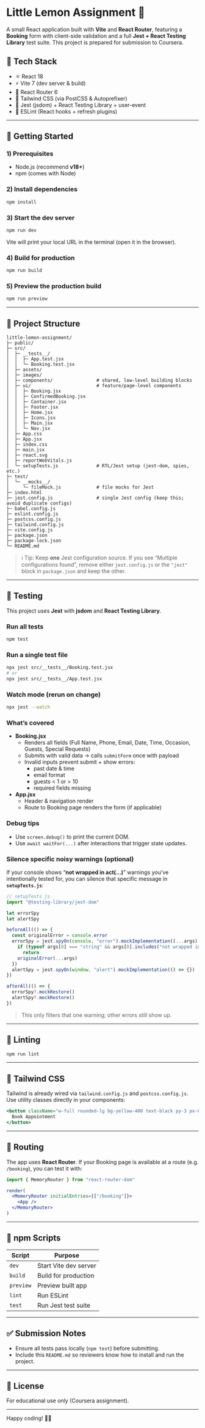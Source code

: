 # Little Lemon Assignment 🍋

A small React application built with **Vite** and **React Router**, featuring a **Booking** form with client-side validation and a full **Jest + React Testing Library** test suite. This project is prepared for submission to Coursera.

## 🔧 Tech Stack

- ⚛️ React 18
- ⚡ Vite 7 (dev server & build)
- 🧭 React Router 6
- 🎨 Tailwind CSS (via PostCSS & Autoprefixer)
- 🧪 Jest (jsdom) + React Testing Library + user-event
- 🧹 ESLint (React hooks + refresh plugins)

---

## 🚀 Getting Started

### 1) Prerequisites

- Node.js (recommend **v18+**)
- npm (comes with Node)

### 2) Install dependencies

```bash
npm install
```

### 3) Start the dev server

```bash
npm run dev
```

Vite will print your local URL in the terminal (open it in the browser).

### 4) Build for production

```bash
npm run build
```

### 5) Preview the production build

```bash
npm run preview
```

---

## 📁 Project Structure

```text
little-lemon-assignment/
├─ public/
├─ src/
│  ├─ __tests__/
│  │  ├─ App.test.jsx
│  │  └─ Booking.test.jsx
│  ├─ assets/
│  ├─ images/
│  ├─ components/                # shared, low-level building blocks
│  ├─ ui/                        # feature/page-level components
│  │  ├─ Booking.jsx
│  │  ├─ ConfirmedBooking.jsx
│  │  ├─ Container.jsx
│  │  ├─ Footer.jsx
│  │  ├─ Home.jsx
│  │  ├─ Icons.jsx
│  │  ├─ Main.jsx
│  │  └─ Nav.jsx
│  ├─ App.css
│  ├─ App.jsx
│  ├─ index.css
│  ├─ main.jsx
│  ├─ react.svg
│  ├─ reportWebVitals.js
│  └─ setupTests.js              # RTL/Jest setup (jest-dom, spies, etc.)
├─ test/
│  └─ __mocks__/
│     └─ fileMock.js             # file mocks for Jest
├─ index.html
├─ jest.config.js                # single Jest config (keep this; avoid duplicate configs)
├─ babel.config.js
├─ eslint.config.js
├─ postcss.config.js
├─ tailwind.config.js
├─ vite.config.js
├─ package.json
├─ package-lock.json
└─ README.md
```

> ℹ️ Tip: Keep **one** Jest configuration source. If you see “Multiple configurations found”, remove either `jest.config.js` or the `"jest"` block in `package.json` and keep the other.

---

## 🧪 Testing

This project uses **Jest** with **jsdom** and **React Testing Library**.

### Run all tests

```bash
npm test
```

### Run a single test file

```bash
npx jest src/__tests__/Booking.test.jsx
# or
npx jest src/__tests__/App.test.jsx
```

### Watch mode (rerun on change)

```bash
npx jest --watch
```

### What’s covered

- **Booking.jsx**
  - Renders all fields (Full Name, Phone, Email, Date, Time, Occasion, Guests, Special Requests)
  - Submits with valid data → calls `submitForm` once with payload
  - Invalid inputs prevent submit + show errors:
    - past date & time
    - email format
    - guests < 1 or > 10
    - required fields missing
- **App.jsx**
  - Header & navigation render
  - Route to Booking page renders the form (if applicable)

### Debug tips

- Use `screen.debug()` to print the current DOM.
- Use `await waitFor(...)` after interactions that trigger state updates.

### Silence specific noisy warnings (optional)

If your console shows “**not wrapped in act(…)**” warnings you’ve intentionally tested for, you can silence that specific message in **`setupTests.js`**:

```js
// setupTests.js
import "@testing-library/jest-dom"

let errorSpy
let alertSpy

beforeAll(() => {
  const originalError = console.error
  errorSpy = jest.spyOn(console, "error").mockImplementation((...args) => {
    if (typeof args[0] === "string" && args[0].includes("not wrapped in act"))
      return
    originalError(...args)
  })
  alertSpy = jest.spyOn(window, "alert").mockImplementation(() => {})
})

afterAll(() => {
  errorSpy?.mockRestore()
  alertSpy?.mockRestore()
})
```

> This only filters that one warning; other errors still show up.

---

## 🧹 Linting

```bash
npm run lint
```

---

## 🎨 Tailwind CSS

Tailwind is already wired via `tailwind.config.js` and `postcss.config.js`.
Use utility classes directly in your components:

```jsx
<button className="w-full rounded-lg bg-yellow-400 text-black py-3 px-8 font-semibold">
  Book Appointment
</button>
```

---

## 🧭 Routing

The app uses **React Router**. If your Booking page is available at a route (e.g. `/booking`), you can test it with:

```jsx
import { MemoryRouter } from "react-router-dom"

render(
  <MemoryRouter initialEntries={["/booking"]}>
    <App />
  </MemoryRouter>
)
```

---

## 🧰 npm Scripts

| Script    | Purpose               |
| --------- | --------------------- |
| `dev`     | Start Vite dev server |
| `build`   | Build for production  |
| `preview` | Preview built app     |
| `lint`    | Run ESLint            |
| `test`    | Run Jest test suite   |

---

## ✅ Submission Notes

- Ensure all tests pass locally (`npm test`) before submitting.
- Include this `README.md` so reviewers know how to install and run the project.

---

## 📄 License

For educational use only (Coursera assignment).

---

Happy coding! 🍋✨

